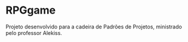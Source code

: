 # RPGgame
Projeto desenvolvido para a cadeira de Padrões de Projetos, ministrado pelo professor Alekiss.
